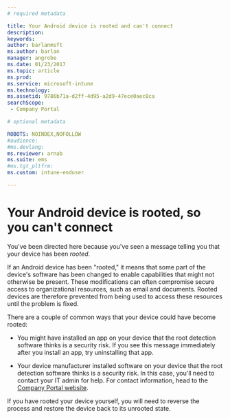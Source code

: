```yaml
---
# required metadata

title: Your Android device is rooted and can't connect
description:
keywords:
author: barlanmsft
ms.author: barlan
manager: angrobe
ms.date: 01/23/2017
ms.topic: article
ms.prod:
ms.service: microsoft-intune
ms.technology:
ms.assetid: 9786b71a-d2ff-4d95-a2d9-47ece0aec8casearchScope: - Company Portal

# optional metadata

ROBOTS: NOINDEX,NOFOLLOW
#audience:
#ms.devlang:
ms.reviewer: arnab
ms.suite: ems
#ms.tgt_pltfrm:
ms.custom: intune-enduser

---
```


# Your Android device is rooted, so you can't connect

You've been directed here because you've seen a message telling you that your device has been _rooted_.

If an Android device has been "rooted," it means that some part of the device's software has been changed to enable capabilities that might not otherwise be present. These modifications can often compromise secure access to organizational resources, such as email and documents. Rooted devices are therefore prevented from being used to access these resources until the problem is fixed.  

There are a couple of common ways that your device could have become rooted:

- You might have installed an app on your device that the root detection software thinks is a security risk. If you see this message immediately after you install an app, try uninstalling that app.

- Your device manufacturer installed software on your device that the root detection software thinks is a security risk. In this case, you'll need to contact your IT admin for help. For contact information, head to the [Company Portal website](http://portal.manage.microsoft.com).

If you have rooted your device yourself, you will need to reverse the process and restore the device back to its unrooted state.
